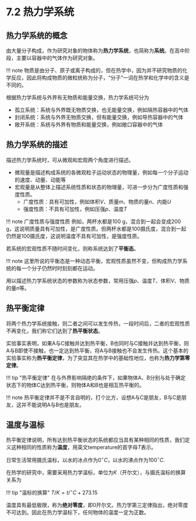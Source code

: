 # 7.2 热力学系统

## 热力学系统的概念

由大量分子构成，作为研究对象的物体称为**热力学系统**，也简称为**系统**。在高中阶段，主要以容器中的气体作为研究对象。

!!! note
    物质是由分子、原子或离子构成的，但在热学中，因为并不研究物质的化学反应，因此将构成物质的微粒统称为分子，“分子”一词在热学和化学中的含义是不同的。

根据热力学系统与外界有无物质和能量交换，热力学系统可分为

- 孤立系统：系统与外界既无物质交换，也无能量交换，例如隔热容器中的气体
- 封闭系统：系统与外界无物质交换，但有能量交换，例如导热容器中的气体
- 敞开系统：系统与外界有物质和能量交换，例如敞口容器中的气体

## 热力学系统的描述

描述热力学系统时，可从微观和宏观两个角度进行描述。

- 微观量是描述构成系统的各微观粒子运动状态的物理量，例如每一个分子运动的速度、动量、动能等
- 宏观量是从整体上描述系统性质和状态的物理量，可进一步分为广度性质和强度性质。
    - 广度性质：具有可加性，例如体积$V$、质量$m$、物质的量$n$、内能$U$
    - 强度性质：不具有可加性，例如压强$p$、温度$T$

!!! note 广度性质与强度性质
    例如，两杯水都是100 g，混合到一起会变成200 g，这说明质量具有可加性，是广度性质。但两杯水都是100摄氏度，混合到一起仍然是100摄氏度，这说明温度不具有可加性，是强度性质。

若系统的宏观性质不随时间变化，则称系统达到了**平衡态**。

!!! note
    这里所说的平衡态是一种动态平衡，宏观性质虽然不变，但构成热力学系统的每一个分子仍然时时刻刻都在运动。

用以描述热力学系统状态的参数称为状态参数，常用压强$p$、温度$T$、体积$V$、物质的量$n$等。

## 热平衡定律

将两个热力学系统接触，则二者之间可以发生传热，一段时间后，二者的宏观性质不再变化，我们称它们达到了**热平衡状态**。

实验事实表明，如果A与C接触并达到热平衡，B也同时与C接触并达到热平衡，则A与B即使不接触，也一定达到热平衡，将A与B接触也不会发生传热。这个基本的实验事实称为**热平衡定律**，为了突显其在热学中的基础性地位，也称为**热力学第零定律**。

!!! tip "热平衡定律"
    在与外界影响隔绝的条件下，如果物体A、B分别与处于确定状态下的物体C达到热平衡，则物体A和B也是相互热平衡的。

!!! note
    热平衡定律并不是不言自明的，打个比方，设想A与C是朋友，B与C是朋友，这并不能说明A与B也是朋友。

## 温度与温标

热平衡定律说明，所有达到热平衡状态的系统都应当具有某种相同的性质，我们定义这种相同的性质称为**温度**，用英文temperature的首字母$T$表示。

日常生活常用摄氏温标，以水的冰点作为$0^{\circ}C$，以水的沸点作为$100^{\circ}C$.

在热学的研究中，需要采用热力学温标，单位为$K$（开尔文），与摄氏温标的换算关系为

!!! tip "温标的换算"
    $T/K=t/^{\circ}C+273.15$

温度具有最低极限，称为**绝对零度**，即$0$开尔文。热力学第三定律指出，绝对零度不可达到。因此在热力学温标下，任何物体的温度一定为正数。

